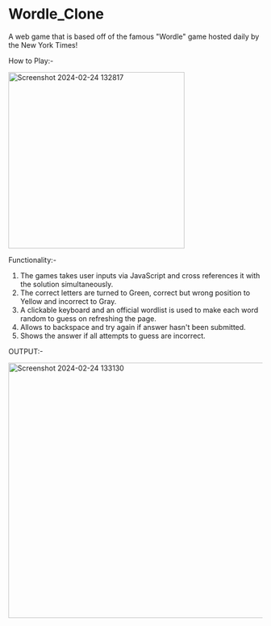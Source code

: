 # Wordle_Clone

A web game that is based off of the famous "Wordle" game hosted daily by the New York Times!

How to Play:- 






<img width="349" alt="Screenshot 2024-02-24 132817" src="https://github.com/Bhavyas7/Wordle_Clone/assets/138784323/9b805c94-e4e7-4b14-9d27-4bbf2795286a">








Functionality:- 
1) The games takes user inputs via JavaScript and cross references it with the solution simultaneously.
2) The correct letters are turned to Green, correct but wrong position to Yellow and incorrect to Gray.
3) A clickable keyboard and an official wordlist is used to make each word random to guess on refreshing the page.
4) Allows to backspace and try again if answer hasn't been submitted.
5) Shows the answer if all attempts to guess are incorrect.


OUTPUT:-



<img width="505" alt="Screenshot 2024-02-24 133130" src="https://github.com/Bhavyas7/Wordle_Clone/assets/138784323/74beaf06-0ad2-4fa4-82c7-7a606f8d79eb">
